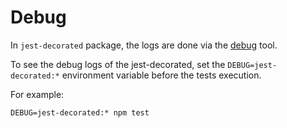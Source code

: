 # Debug

In `jest-decorated` package, the logs are done via the [debug](https://www.npmjs.com/package/debug) tool.

To see the debug logs of the jest-decorated, set the `DEBUG=jest-decorated:*` environment variable before the tests execution.

For example:

```shell
DEBUG=jest-decorated:* npm test
```

